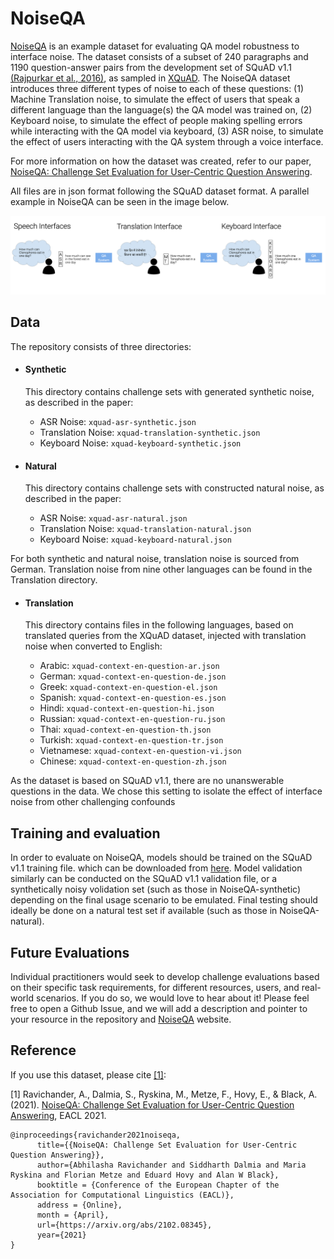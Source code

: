 # NoiseQA

[NoiseQA](https://noiseqa.github.io/) is an example dataset for evaluating QA model robustness to interface noise.
The dataset consists of a subset of 240 paragraphs and 1190 question-answer pairs from
the development set of SQuAD v1.1 [(Rajpurkar et al., 2016)](https://www.aclweb.org/anthology/D16-1264/), as sampled in [XQuAD](https://arxiv.org/abs/1910.11856). The NoiseQA dataset introduces three different types of noise to each of these questions: (1) Machine Translation noise, to simulate the effect of users that speak a different language than the language(s) the QA model was trained on, (2) Keyboard noise, to simulate the effect of people making spelling errors while interacting with the QA model via keyboard, (3) ASR noise, to simulate the effect of users interacting with the QA system through a voice interface. 

For more information on how the dataset was created, refer to our paper,
[NoiseQA: Challenge Set Evaluation for User-Centric Question Answering](https://arxiv.org/abs/2102.08345).

All files are in json format following the SQuAD dataset format. A parallel example in NoiseQA can be seen in the image below. 

![An example from NoiseQA](noiseqa_example.png)

## Data
The repository consists of three directories:
- #### Synthetic

  This directory contains challenge sets with generated synthetic noise, as described in the paper:
  - ASR Noise: `xquad-asr-synthetic.json`
  - Translation Noise: `xquad-translation-synthetic.json`
  - Keyboard Noise: `xquad-keyboard-synthetic.json`

- #### Natural

  This directory contains challenge sets with constructed natural noise, as described in the paper:
  - ASR Noise: `xquad-asr-natural.json`
  - Translation Noise: `xquad-translation-natural.json`
  - Keyboard Noise: `xquad-keyboard-natural.json`


For both synthetic and natural noise, translation noise is sourced from German. Translation noise from nine other languages can be found in the Translation directory.
- #### Translation
  
  This directory contains files in the following languages, based on translated queries from the XQuAD dataset, injected with translation noise when converted to English:
  - Arabic: `xquad-context-en-question-ar.json`
  - German: `xquad-context-en-question-de.json`
  - Greek: `xquad-context-en-question-el.json`
  - Spanish: `xquad-context-en-question-es.json`
  - Hindi: `xquad-context-en-question-hi.json`
  - Russian: `xquad-context-en-question-ru.json`
  - Thai: `xquad-context-en-question-th.json`
  - Turkish: `xquad-context-en-question-tr.json`
  - Vietnamese: `xquad-context-en-question-vi.json`
  - Chinese: `xquad-context-en-question-zh.json`

As the dataset is based on SQuAD v1.1, there are no unanswerable questions in the data. We chose this
setting to isolate the effect of interface noise from other challenging confounds

## Training and evaluation

In order to evaluate on NoiseQA, models should be trained on the SQuAD v1.1 training file. which can be
downloaded from [here](https://github.com/rajpurkar/SQuAD-explorer/blob/master/dataset/train-v1.1.json). 
Model validation similarly can be conducted on the SQuAD v1.1 validation file, or a synthetically noisy volidation set (such as those in NoiseQA-synthetic) depending on the final usage scenario to be emulated. Final testing should ideally be done on a natural test set if available (such as those in NoiseQA-natural).


## Future Evaluations

Individual practitioners would seek to develop challenge evaluations based on their specific task requirements, for different resources, users, and real-world scenarios. If you do so, we would love to hear about it! Please feel free to open a Github Issue, and we will add a description and pointer to your resource in the repository and [NoiseQA](https://noiseqa.github.io/) website.

## Reference

If you use this dataset, please cite [[1]](https://arxiv.org/abs/2102.08345):

[1] Ravichander, A., Dalmia, S., Ryskina, M., Metze, F., Hovy, E., & Black, A. (2021). [NoiseQA: Challenge Set Evaluation for User-Centric Question Answering](https://arxiv.org/abs/2102.08345), EACL 2021.

```
@inproceedings{ravichander2021noiseqa,
      title={{NoiseQA: Challenge Set Evaluation for User-Centric Question Answering}}, 
      author={Abhilasha Ravichander and Siddharth Dalmia and Maria Ryskina and Florian Metze and Eduard Hovy and Alan W Black},
      booktitle = {Conference of the European Chapter of the Association for Computational Linguistics (EACL)},
      address = {Online},
      month = {April},
      url={https://arxiv.org/abs/2102.08345},
      year={2021}
}
```
